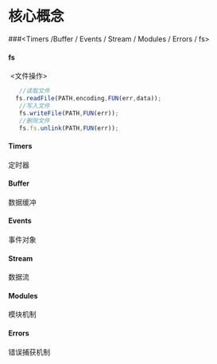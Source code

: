 # 核心概念 
###<Timers /Buffer / Events / Stream / Modules / Errors / fs>


#### fs
  <文件操作>
  ```js
    //读取文件
    fs.readFile(PATH,encoding,FUN(err,data));
    //写入文件
    fs.writeFile(PATH,FUN(err));
    //删除文件
    fs.fs.unlink(PATH,FUN(err));
  ```
#### Timers
  定时器

#### Buffer
  数据缓冲

#### Events
  事件对象
     
#### Stream
  数据流

#### Modules
  模块机制

#### Errors
  错误捕获机制
